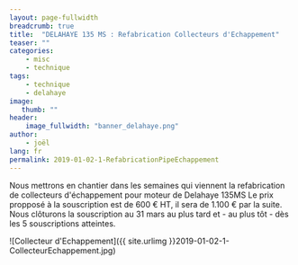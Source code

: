 ```yaml
---
layout: page-fullwidth
breadcrumb: true
title:  "DELAHAYE 135 MS : Refabrication Collecteurs d'Echappement"
teaser: ""
categories:
    - misc
    - technique
tags:
    - technique
    - delahaye
image:
   thumb: ""
header:
    image_fullwidth: "banner_delahaye.png"
author:
    - joël
lang: fr
permalink: 2019-01-02-1-RefabricationPipeEchappement
---
```


Nous mettrons en chantier dans les semaines qui viennent la refabrication de collecteurs d'échappement pour moteur de Delahaye 135MS
Le prix propposé à la souscription est de 600 € HT, il sera de 1.100 € par la suite.
Nous clôturons la souscription au 31 mars au plus tard et - au plus tôt - dès les 5 souscriptions atteintes.

![Collecteur d'Echappement]({{ site.urlimg }}2019-01-02-1-CollecteurEchappement.jpg)

